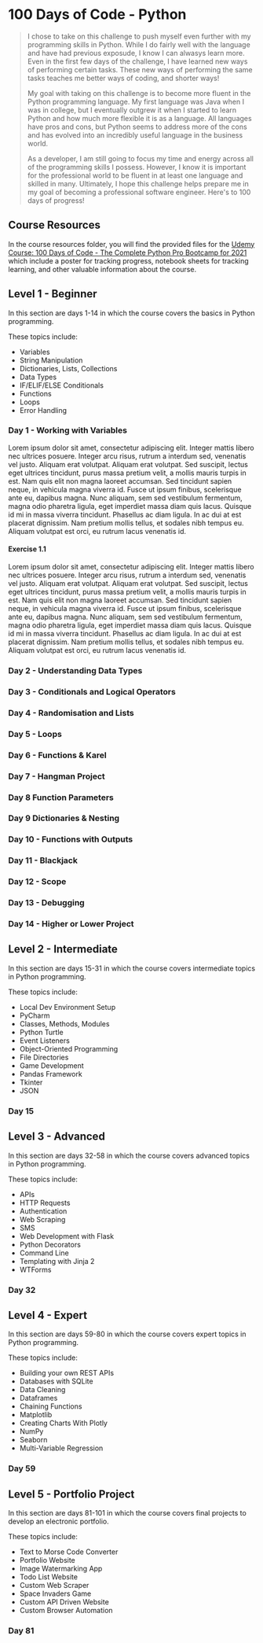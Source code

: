 # 100 Days of Code - Python

> I chose to take on this challenge to push myself even further with my programming skills in Python. While I do fairly well with the language and have had previous exposude, I know I can alwasys learn more. Even in the first few days of the challenge, I have learned new ways of performing certain tasks. These new ways of performing the same tasks teaches me better ways of coding, and shorter ways!
>
> My goal with taking on this challenge is to become more fluent in the Python programming language. My first language was Java when I was in college, but I eventually outgrew it when I started to learn Python and how much more flexible it is as a language. All languages have pros and cons, but Python seems to address more of the cons and has evolved into an incredibly useful language in the business world.
>
> As a developer, I am still going to focus my time and energy across all of the programming skills I possess. However, I know it is important for the professional world to be fluent in at least one language and skilled in many. Ultimately, I hope this challenge helps prepare me in my goal of becoming a professional software engineer. Here's to 100 days of progress!

## Course Resources

In the course resources folder, you will find the provided files for the [Udemy Course: 100 Days of Code - The Complete Python Pro Bootcamp for 2021](https://www.udemy.com/course/100-days-of-code/learn) which include a poster for tracking progress, notebook sheets for tracking learning, and other valuable information about the course.

## Level 1 - Beginner

In this section are days 1-14 in which the course covers the basics in Python programming.

These topics include:

- Variables
- String Manipulation
- Dictionaries, Lists, Collections
- Data Types
- IF/ELIF/ELSE Conditionals
- Functions
- Loops
- Error Handling

### Day 1 - Working with Variables

Lorem ipsum dolor sit amet, consectetur adipiscing elit. Integer mattis libero nec ultrices posuere. Integer arcu risus, rutrum a interdum sed, venenatis vel justo. Aliquam erat volutpat. Aliquam erat volutpat. Sed suscipit, lectus eget ultrices tincidunt, purus massa pretium velit, a mollis mauris turpis in est. Nam quis elit non magna laoreet accumsan. Sed tincidunt sapien neque, in vehicula magna viverra id. Fusce ut ipsum finibus, scelerisque ante eu, dapibus magna. Nunc aliquam, sem sed vestibulum fermentum, magna odio pharetra ligula, eget imperdiet massa diam quis lacus. Quisque id mi in massa viverra tincidunt. Phasellus ac diam ligula. In ac dui at est placerat dignissim. Nam pretium mollis tellus, et sodales nibh tempus eu. Aliquam volutpat est orci, eu rutrum lacus venenatis id.

#### Exercise 1.1

Lorem ipsum dolor sit amet, consectetur adipiscing elit. Integer mattis libero nec ultrices posuere. Integer arcu risus, rutrum a interdum sed, venenatis vel justo. Aliquam erat volutpat. Aliquam erat volutpat. Sed suscipit, lectus eget ultrices tincidunt, purus massa pretium velit, a mollis mauris turpis in est. Nam quis elit non magna laoreet accumsan. Sed tincidunt sapien neque, in vehicula magna viverra id. Fusce ut ipsum finibus, scelerisque ante eu, dapibus magna. Nunc aliquam, sem sed vestibulum fermentum, magna odio pharetra ligula, eget imperdiet massa diam quis lacus. Quisque id mi in massa viverra tincidunt. Phasellus ac diam ligula. In ac dui at est placerat dignissim. Nam pretium mollis tellus, et sodales nibh tempus eu. Aliquam volutpat est orci, eu rutrum lacus venenatis id.

### Day 2 - Understanding Data Types

### Day 3 - Conditionals and Logical Operators

### Day 4 - Randomisation and Lists

### Day 5 - Loops

### Day 6 - Functions & Karel

### Day 7 - Hangman Project

### Day 8 Function Parameters

### Day 9 Dictionaries & Nesting

### Day 10 - Functions with Outputs

### Day 11 - Blackjack

### Day 12 - Scope

### Day 13 - Debugging

### Day 14 - Higher or Lower Project

## Level 2 - Intermediate

In this section are days 15-31 in which the course covers intermediate topics in Python programming.

These topics include:

- Local Dev Environment Setup
- PyCharm
- Classes, Methods, Modules
- Python Turtle
- Event Listeners
- Object-Oriented Programming
- File Directories
- Game Development
- Pandas Framework
- Tkinter
- JSON

### Day 15

## Level 3 - Advanced

In this section are days 32-58 in which the course covers advanced topics in Python programming.

These topics include:

- APIs
- HTTP Requests
- Authentication
- Web Scraping
- SMS
- Web Development with Flask
- Python Decorators
- Command Line
- Templating with Jinja 2
- WTForms

### Day 32

## Level 4 - Expert

In this section are days 59-80 in which the course covers expert topics in Python programming.

These topics include:

- Building your own REST APIs
- Databases with SQLite
- Data Cleaning
- Dataframes
- Chaining Functions
- Matplotlib
- Creating Charts With Plotly
- NumPy
- Seaborn
- Multi-Variable Regression

### Day 59



## Level 5 - Portfolio Project

In this section are days 81-101 in which the course covers final projects to develop an electronic portfolio.

These topics include:

- Text to Morse Code Converter
- Portfolio Website
- Image Watermarking App
- Todo List Website
- Custom Web Scraper
- Space Invaders Game
- Custom API Driven Website
- Custom Browser Automation

### Day 81

